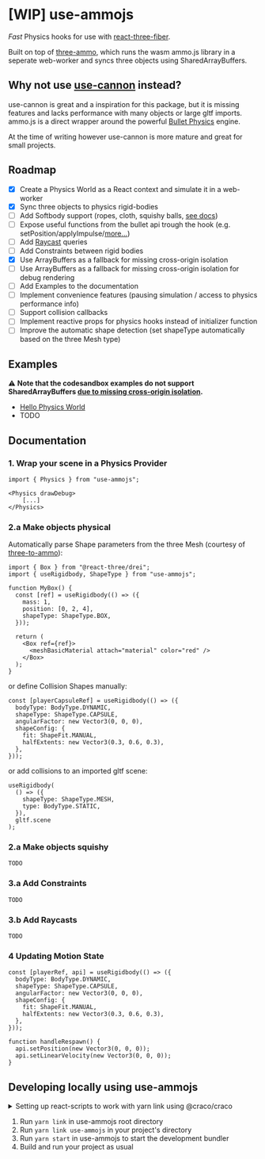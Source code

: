 # [WIP] use-ammojs

_Fast_ Physics hooks for use with [react-three-fiber](https://github.com/pmndrs/react-three-fiber).

Built on top of [three-ammo](https://github.com/infinitelee/three-ammo), which runs the wasm ammo.js library in a seperate web-worker and syncs three objects using SharedArrayBuffers.

## Why not use [use-cannon](https://github.com/pmndrs/use-cannon) instead?

use-cannon is great and a inspiration for this package, but it is missing features and lacks performance with many objects or large gltf imports. ammo.js is a direct wrapper around the powerful [Bullet Physics](http://www.bulletphysics.org/) engine.

At the time of writing however use-cannon is more mature and great for small projects.

## Roadmap

- [x] Create a Physics World as a React context and simulate it in a web-worker
- [x] Sync three objects to physics rigid-bodies
- [ ] Add Softbody support (ropes, cloth, squishy balls, [see docs](https://pybullet.org/Bullet/BulletFull/classbtSoftBody.html))
- [ ] Expose useful functions from the bullet api trough the hook (e.g. setPosition/applyImpulse/[more...](https://pybullet.org/Bullet/BulletFull/classbtRigidBody.html))
- [ ] Add [Raycast](https://pybullet.org/Bullet/BulletFull/classbtCollisionWorld.html#aaac6675c8134f6695fecb431c72b0a6a) queries
- [ ] Add Constraints between rigid bodies
- [x] Use ArrayBuffers as a fallback for missing cross-origin isolation
- [ ] Use ArrayBuffers as a fallback for missing cross-origin isolation for debug rendering
- [ ] Add Examples to the documentation
- [ ] Implement convenience features (pausing simulation / access to physics performance info)
- [ ] Support collision callbacks
- [ ] Implement reactive props for physics hooks instead of initializer function
- [ ] Improve the automatic shape detection (set shapeType automatically based on the three Mesh type)

## Examples

⚠️ **Note that the codesandbox examples do not support SharedArrayBuffers [due to missing cross-origin isolation](https://web.dev/coop-coep/).**

- [Hello Physics World](https://codesandbox.io/s/oc1op?file=/src/index.js)
- TODO

## Documentation

### 1. Wrap your scene in a Physics Provider

```tsx
import { Physics } from "use-ammojs";

<Physics drawDebug>
    [...]
</Physics>
```

### 2.a Make objects physical

Automatically parse Shape parameters from the three Mesh (courtesy of [three-to-ammo](https://github.com/InfiniteLee/three-to-ammo)):

```tsx
import { Box } from "@react-three/drei";
import { useRigidbody, ShapeType } from "use-ammojs";

function MyBox() {
  const [ref] = useRigidbody(() => ({
    mass: 1,
    position: [0, 2, 4],
    shapeType: ShapeType.BOX,
  }));

  return (
    <Box ref={ref}>
      <meshBasicMaterial attach="material" color="red" />
    </Box>
  );
}
```

or define Collision Shapes manually:

```tsx
const [playerCapsuleRef] = useRigidbody(() => ({
  bodyType: BodyType.DYNAMIC,
  shapeType: ShapeType.CAPSULE,
  angularFactor: new Vector3(0, 0, 0),
  shapeConfig: {
    fit: ShapeFit.MANUAL,
    halfExtents: new Vector3(0.3, 0.6, 0.3),
  },
}));
```

or add collisions to an imported gltf scene:

```tsx
useRigidbody(
  () => ({
    shapeType: ShapeType.MESH,
    type: BodyType.STATIC,
  }),
  gltf.scene
);
```

### 2.a Make objects squishy

```
TODO
```

### 3.a Add Constraints

```
TODO
```

### 3.b Add Raycasts

```
TODO
```

### 4 Updating Motion State

```tsx
const [playerRef, api] = useRigidbody(() => ({
  bodyType: BodyType.DYNAMIC,
  shapeType: ShapeType.CAPSULE,
  angularFactor: new Vector3(0, 0, 0),
  shapeConfig: {
    fit: ShapeFit.MANUAL,
    halfExtents: new Vector3(0.3, 0.6, 0.3),
  },
}));

function handleRespawn() {
  api.setPosition(new Vector3(0, 0, 0));
  api.setLinearVelocity(new Vector3(0, 0, 0));
}
```

## Developing locally using use-ammojs

<details> 
<summary> Setting up react-scripts to work with yarn link using @craco/craco </summary>

1. `yarn add @craco/craco --dev`
2. Replace `react-scripts` with `craco` in your `package.json` (see [@craco/craco](https://www.npmjs.com/package/@craco/craco) documentation)
3. Add `craco.config.js` to project root:

```js
const path = require("path");

module.exports = {
    webpack: {
        configure: (webpackConfig) => {
            // Fix that prevents a duplicate react library being imported when using a linked yarn package
            webpackConfig.resolve.alias = {
                ...webpackConfig.resolve.alias,
                react: path.resolve("./node_modules/react"),
                "@react-three/fiber": path.resolve("./node_modules/@react-three/fiber"),
                three: path.resolve("./node_modules/three"),
            };

            return webpackConfig;
        },
    },

    // Make sure SharedArrayBuffers are available locally
    devServer: {
        headers: {
            "Cross-Origin-Embedder-Policy": "require-corp",
            "Cross-Origin-Opener-Policy": "same-origin",
        },
    },
};
```

</details>

1. Run `yarn link` in use-ammojs root directory
2. Run `yarn link use-ammojs` in your project's directory
3. Run `yarn start` in use-ammojs to start the development bundler
4. Build and run your project as usual
